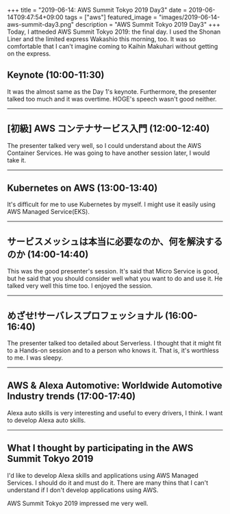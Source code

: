 +++
title =  "2019-06-14: AWS Summit Tokyo 2019 Day3"
date = 2019-06-14T09:47:54+09:00
tags = ["aws"]
featured_image = "images/2019-06-14-aws-summit-day3.png"
description = "AWS Summit Tokyo 2019 Day3"
+++
Today, I attneded AWS Summit Tokyo 2019: the final day.
I used the Shonan Liner and the limited express Wakashio this morning, too.
It was so comfortable that I can't imagine coming to Kaihin Makuhari
without getting on the express.

## Keynote (10:00-11:30)

It was the almost same as the Day 1's keynote.
Furthermore, the presenter talked too much and it was overtime.
HOGE's speech wasn't good neither.

<!--
Day1 の Keynote と内容はあまり変わらない。
なんなら気分良く話しすぎたせいかひどい時間超過。
HOGE の発表内容もあんまり。
-->

- - -
## [初級] AWS コンテナサービス入門 (12:00-12:40)

The presenter talked very well, so I could understand about the AWS Container Services.
He was going to have another session later, I would take it.

<!--
喋りが上手でかなり良かった。
コンテナや EKS, Fargate について楽しく学ぶことができました。
この人のセッションがあるのでそっちも聴きに行こう。
-->

- - -
## Kubernetes on AWS (13:00-13:40)

It's difficult for me to use Kubernetes by myself.
I might use it easily using AWS Managed Service(EKS).

<!--
k8s について。
自分でやろうとすると、やはり難しそうな感じ。
でも自分でやってみないと AWS での有り難みがわからないので、
一度触っておこうと思います。
-->

- - -
## サービスメッシュは本当に必要なのか、何を解決するのか (14:00-14:40)
This was the good presenter's session.
It's said that Micro Service is good, 
but he said that you should consider well what you want to do and use it.
He talked very well this time too.
I enjoyed the session.

<!--
サービスメッシュについて、Micro Service とか言っているけど、
その内容についてよく吟味する必要があるよという話。
話が上手なのでやはり面白かった。
-->

- - -
## めざせ!サーバレスプロフェッショナル (16:00-16:40)

The presenter talked too detailed about Serverless.
I thought that it might fit to a Hands-on session and
to a person who knows it.
That is, it's worthless to me.
I was sleepy.


<!--
話が細かすぎて、このような大きいセッションでする内容じゃないな。
ハンズオンとかでする内容。

何か知っている人が聞いたら分かるかもしれんけど、
わからん人が聞いたらわからんみたいな。
つまり、誰に向けて話してるのかよくわからんみたいな。
眠かった。
-->


- - -
## AWS & Alexa Automotive: Worldwide Automotive Industry trends (17:00-17:40)

Alexa auto skills is very interesting and useful to every drivers, I think.
I want to develop Alexa auto skills.

- - -

## What I thought by participating in the AWS Summit Tokyo 2019

I'd like to develop Alexa skills and applications using AWS Managed Services.
I should do it and must do it.
There are many thins that I can't understand
if I don't develop applications using AWS.

AWS Summit Tokyo 2019 impressed me very well.
